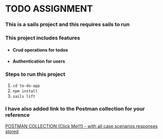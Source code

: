 # TODO ASSIGNMENT

### This is a sails project and this requires sails to run

### This project includes features

- #### Crud operations for todos
- #### Authentication for users

### Steps to run this project

1. `cd to-do-app`
2. `npm install`
3. `sails lift`

### I have also added link to the Postman collection for your reference

<a href="https://documenter.getpostman.com/view/16321193/2sAYHzFNQ8">POSTMAN COLLECTION (Click Me!!!) - with all case scenarios responses stored</a>
